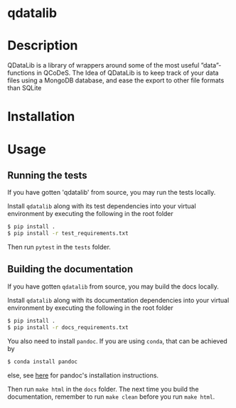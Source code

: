 # qdatalib

# Description

QDataLib is a library of wrappers around some of the most useful ”data”-functions in QCoDeS. The Idea of QDataLib is to keep track of your data files using a MongoDB database, and ease the export to other file formats than SQLite

# Installation

# Usage

## Running the tests

If you have gotten 'qdatalib' from source, you may run the tests locally.

Install `qdatalib` along with its test dependencies into your virtual environment by executing the following in the root folder

```bash
$ pip install .
$ pip install -r test_requirements.txt
```

Then run `pytest` in the `tests` folder.

## Building the documentation

If you have gotten `qdatalib` from source, you may build the docs locally.

Install `qdatalib` along with its documentation dependencies into your virtual environment by executing the following in the root folder

```bash
$ pip install .
$ pip install -r docs_requirements.txt
```

You also need to install `pandoc`. If you are using `conda`, that can be achieved by

```bash
$ conda install pandoc
```
else, see [here](https://pandoc.org/installing.html) for pandoc's installation instructions.

Then run `make html` in the `docs` folder. The next time you build the documentation, remember to run `make clean` before you run `make html`.
